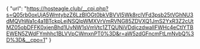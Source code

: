 {
  "url": "https://hosteagle.club/__cpi.php?s=Q05rb0oxUjA5WmtybzZ6LzBIOGt0bkVBVVI5Wk8rclVFd3psb25tVGhNU3dMQVhWa1c4a1BTckpLejNSQlpWMXVrVmRVNG85ZDVXQ1JmS2YxR3Z2cUtMZ05obDFFK0xjenBhd1UvNW1sVmVtc1ZTQUNiVDdjczdwallFWHc4eCtlYTBEWEN5ZWdFYmhhc1BLVVpCWmxnPT0%3D&r=aW5zdGFncmFtLmNvbQ%3D%3D&__cpo=1"
}
